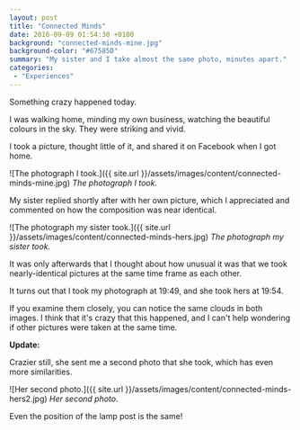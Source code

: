 ```yaml
---
layout: post
title: "Connected Minds"
date: 2016-09-09 01:54:30 +0100
background: "connected-minds-mine.jpg"
background-color: "#67585D"
summary: "My sister and I take almost the same photo, minutes apart."
categories:
 - "Experiences"
---
```

Something crazy happened today.

I was walking home, minding my own business, 
watching the beautiful colours in the sky.
They were striking and vivid. 

I took a picture, thought little of it, 
and shared it on Facebook when I got home.

![The photograph I took.]({{ site.url }}/assets/images/content/connected-minds-mine.jpg)
*The photograph I took.*

My sister replied shortly after with her own picture,
which I appreciated and commented on how the composition was near identical.

![The photograph my sister took.]({{ site.url }}/assets/images/content/connected-minds-hers.jpg)
*The photograph my sister took.*

It was only afterwards that I thought about how unusual it was that
we took nearly-identical pictures at the same time frame as each other.

It turns out that I took my photograph at 19:49, and she took hers at 19:54. 

If you examine them closely, you can notice the same clouds in both images.
I think that it's crazy that this happened,
and I can't help wondering if other pictures were taken at the same time.

**Update:**

Crazier still, she sent me a second photo that she took,
which has even more similarities.

![Her second photo.]({{ site.url }}/assets/images/content/connected-minds-hers2.jpg)
*Her second photo.*

Even the position of the lamp post is the same!
